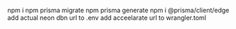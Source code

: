 npm i 
npm prisma migrate
npm prisma generate
npm i @prisma/client/edge
add actual neon dbn url to .env
add acceelarate url to wrangler.toml  